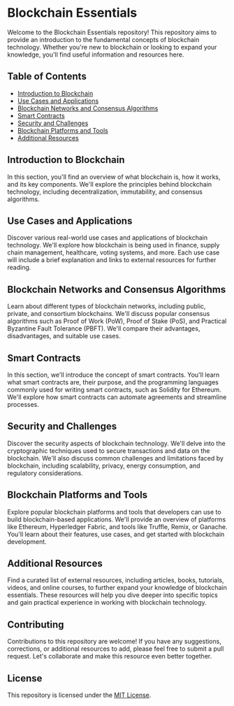 # Blockchain Essentials

Welcome to the Blockchain Essentials repository! This repository aims to provide an introduction to the fundamental concepts of blockchain technology. Whether you're new to blockchain or looking to expand your knowledge, you'll find useful information and resources here.

## Table of Contents

- [Introduction to Blockchain](#introduction-to-blockchain)
- [Use Cases and Applications](#use-cases-and-applications)
- [Blockchain Networks and Consensus Algorithms](#blockchain-networks-and-consensus-algorithms)
- [Smart Contracts](#smart-contracts)
- [Security and Challenges](#security-and-challenges)
- [Blockchain Platforms and Tools](#blockchain-platforms-and-tools)
- [Additional Resources](#additional-resources)

## Introduction to Blockchain

In this section, you'll find an overview of what blockchain is, how it works, and its key components. We'll explore the principles behind blockchain technology, including decentralization, immutability, and consensus algorithms.

## Use Cases and Applications

Discover various real-world use cases and applications of blockchain technology. We'll explore how blockchain is being used in finance, supply chain management, healthcare, voting systems, and more. Each use case will include a brief explanation and links to external resources for further reading.

## Blockchain Networks and Consensus Algorithms

Learn about different types of blockchain networks, including public, private, and consortium blockchains. We'll discuss popular consensus algorithms such as Proof of Work (PoW), Proof of Stake (PoS), and Practical Byzantine Fault Tolerance (PBFT). We'll compare their advantages, disadvantages, and suitable use cases.

## Smart Contracts

In this section, we'll introduce the concept of smart contracts. You'll learn what smart contracts are, their purpose, and the programming languages commonly used for writing smart contracts, such as Solidity for Ethereum. We'll explore how smart contracts can automate agreements and streamline processes.

## Security and Challenges

Discover the security aspects of blockchain technology. We'll delve into the cryptographic techniques used to secure transactions and data on the blockchain. We'll also discuss common challenges and limitations faced by blockchain, including scalability, privacy, energy consumption, and regulatory considerations.

## Blockchain Platforms and Tools

Explore popular blockchain platforms and tools that developers can use to build blockchain-based applications. We'll provide an overview of platforms like Ethereum, Hyperledger Fabric, and tools like Truffle, Remix, or Ganache. You'll learn about their features, use cases, and get started with blockchain development.

## Additional Resources

Find a curated list of external resources, including articles, books, tutorials, videos, and online courses, to further expand your knowledge of blockchain essentials. These resources will help you dive deeper into specific topics and gain practical experience in working with blockchain technology.

## Contributing

Contributions to this repository are welcome! If you have any suggestions, corrections, or additional resources to add, please feel free to submit a pull request. Let's collaborate and make this resource even better together.

## License

This repository is licensed under the [MIT License](LICENSE).

